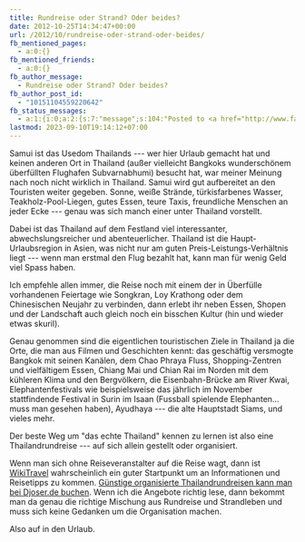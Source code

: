 ```yaml
---
title: Rundreise oder Strand? Oder beides?
date: 2012-10-25T14:34:47+00:00
url: /2012/10/rundreise-oder-strand-oder-beides/
fb_mentioned_pages:
  - a:0:{}
fb_mentioned_friends:
  - a:0:{}
fb_author_message:
  - Rundreise oder Strand? Oder beides?
fb_author_post_id:
  - "10151104559220642"
fb_status_messages:
  - a:1:{i:0;a:2:{s:7:"message";s:104:"Posted to <a href="http://www.facebook.com/10151104559220642" target="_blank">your Facebook Timeline</a>";s:5:"error";s:0:"";}}
lastmod: 2023-09-10T19:14:12+07:00
---
```

Samui ist das Usedom Thailands --- wer hier Urlaub gemacht hat und keinen anderen Ort in Thailand (außer vielleicht Bangkoks wunderschönem überfüllten Flughafen Subvarnabhumi) besucht hat, war meiner Meinung nach noch nicht wirklich in Thailand. Samui wird gut aufbereitet an den Touristen weiter gegeben. Sonne, weiße Strände, türkisfarbenes Wasser, Teakholz-Pool-Liegen, gutes Essen, teure Taxis, freundliche Menschen an jeder Ecke --- genau was sich manch einer unter Thailand vorstellt.

Dabei ist das Thailand auf dem Festland viel interessanter, abwechslungsreicher und abenteuerlicher. Thailand ist die Haupt-Urlaubsregion in Asien, was nicht nur am guten Preis-Leistungs-Verhältnis liegt --- wenn man erstmal den Flug bezahlt hat, kann man für wenig Geld viel Spass haben.

Ich empfehle allen immer, die Reise noch mit einem der in Überfülle vorhandenen Feiertage wie Songkran, Loy Krathong oder dem Chinesischen Neujahr zu verbinden, dann erlebt ihr neben Essen, Shopen und der Landschaft auch gleich noch ein bisschen Kultur (hin und wieder etwas skuril).

Genau genommen sind die eigentlichen touristischen Ziele in Thailand ja die Orte, die man aus Filmen und Geschichten kennt: das geschäftig versmogte Bangkok mit seinen Kanälen, dem Chao Phraya Fluss, Shopping-Zentren und vielfältigem Essen, Chiang Mai und Chian Rai im Norden mit dem kühleren Klima und den Bergvölkern, die Eisenbahn-Brücke am River Kwai, Elephantenfestivals wie beispielsweise das jährlich im November stattfindende Festival in Surin im Isaan (Fussball spielende Elephanten... muss man gesehen haben), Ayudhaya --- die alte Hauptstadt Siams, und vieles mehr.

Der beste Weg um "das echte Thailand" kennen zu lernen ist also eine Thailandrundreise --- auf sich allein gestellt oder organisiert.

Wenn man sich ohne Reiseveranstalter auf die Reise wagt, dann ist [WikiTravel][1] wahrscheinlich ein guter Startpunkt um an Informationen und Reisetipps zu kommen. [Günstige organisierte Thailandrundreisen kann man bei Djoser.de buchen][2]. Wenn ich die Angebote richtig lese, dann bekommt man da genau die richtige Mischung aus Rundreise und Strandleben und muss sich keine Gedanken um die Organisation machen.

Also auf in den Urlaub.

 [1]: http://wikitravel.org/en/Thailand
 [2]: http://www.djoser.de/rundreise_thailand_laos/
